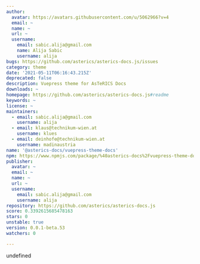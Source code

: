 ```yaml
---
author:
  avatar: https://avatars.githubusercontent.com/u/5062966?v=4
  email: ~
  name: ~
  url: ~
  username:
    email: sabic.alija@gmail.com
    name: Alija Sabic
    username: alija
bugs: https://github.com/asterics/asterics-docs.js/issues
category: theme
date: '2021-05-11T06:16:43.215Z'
deprecated: false
description: Vuepress theme for AsTeRICS Docs
downloads: ~
homepage: https://github.com/asterics/asterics-docs.js#readme
keywords: ~
license: ~
maintainers:
  - email: sabic.alija@gmail.com
    username: alija
  - email: klaus@technikum-wien.at
    username: klues
  - email: deinhofe@technikum-wien.at
    username: madinaustria
name: '@asterics-docs/vuepress-theme-docs'
npm: https://www.npmjs.com/package/%40asterics-docs%2Fvuepress-theme-docs
publisher:
  avatar: ~
  email: ~
  name: ~
  url: ~
  username:
    email: sabic.alija@gmail.com
    username: alija
repository: https://github.com/asterics/asterics-docs.js
score: 0.3392615685478163
stars: 0
unstable: true
version: 0.0.1-beta.53
watchers: 0

---
```


undefined